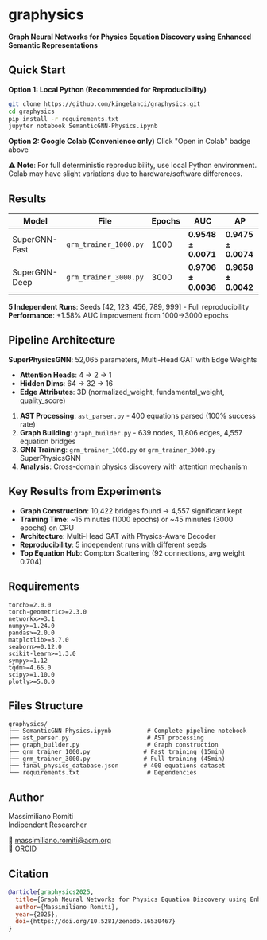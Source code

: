 # graphysics

**Graph Neural Networks for Physics Equation Discovery using Enhanced Semantic Representations**

## Quick Start

**Option 1: Local Python (Recommended for Reproducibility)**
```bash
git clone https://github.com/kingelanci/graphysics.git
cd graphysics
pip install -r requirements.txt
jupyter notebook SemanticGNN-Physics.ipynb
```

**Option 2: Google Colab (Convenience only)**
Click "Open in Colab" badge above

⚠️ **Note**: For full deterministic reproducibility, use local Python environment. Colab may have slight variations due to hardware/software differences.

## Results

| Model | File | Epochs | AUC | AP |
|-------|------|--------|-----|-----|
| SuperGNN-Fast | `grm_trainer_1000.py` | 1000 | **0.9548 ± 0.0071** | **0.9475 ± 0.0074** |
| SuperGNN-Deep | `grm_trainer_3000.py` | 3000 | **0.9706 ± 0.0036** | **0.9658 ± 0.0042** |

**5 Independent Runs**: Seeds [42, 123, 456, 789, 999] - Full reproducibility  
**Performance**: +1.58% AUC improvement from 1000→3000 epochs

## Pipeline Architecture
**SuperPhysicsGNN**: 52,065 parameters, Multi-Head GAT with Edge Weights
- **Attention Heads**: 4 → 2 → 1  
- **Hidden Dims**: 64 → 32 → 16
- **Edge Attributes**: 3D (normalized_weight, fundamental_weight, quality_score)

1. **AST Processing**: `ast_parser.py` - 400 equations parsed (100% success rate)
2. **Graph Building**: `graph_builder.py` - 639 nodes, 11,806 edges, 4,557 equation bridges  
3. **GNN Training**: `grm_trainer_1000.py` or `grm_trainer_3000.py` - SuperPhysicsGNN
4. **Analysis**: Cross-domain physics discovery with attention mechanism

## Key Results from Experiments
- **Graph Construction**: 10,422 bridges found → 4,557 significant kept
- **Training Time**: ~15 minutes (1000 epochs) or ~45 minutes (3000 epochs) on CPU
- **Architecture**: Multi-Head GAT with Physics-Aware Decoder
- **Reproducibility**: 5 independent runs with different seeds
- **Top Equation Hub**: Compton Scattering (92 connections, avg weight 0.704)

## Requirements

```
torch>=2.0.0
torch-geometric>=2.3.0  
networkx>=3.1
numpy>=1.24.0
pandas>=2.0.0
matplotlib>=3.7.0
seaborn>=0.12.0
scikit-learn>=1.3.0
sympy>=1.12
tqdm>=4.65.0
scipy>=1.10.0
plotly>=5.0.0
```

## Files Structure
```
graphysics/
├── SemanticGNN-Physics.ipynb          # Complete pipeline notebook
├── ast_parser.py                      # AST processing
├── graph_builder.py                   # Graph construction  
├── grm_trainer_1000.py               # Fast training (15min)
├── grm_trainer_3000.py               # Full training (45min)
├── final_physics_database.json       # 400 equations dataset
└── requirements.txt                   # Dependencies
```

## Author
Massimiliano Romiti  
Indipendent Researcher
 
📧 massimiliano.romiti@acm.org  
🔗 [ORCID](https://orcid.org/0009-0004-7264-9703)

## Citation
```bibtex
@article{graphysics2025,
  title={Graph Neural Networks for Physics Equation Discovery using Enhanced Semantic Representations},
  author={Massimiliano Romiti},
  year={2025},
  doi={https://doi.org/10.5281/zenodo.16530467}
}
```
